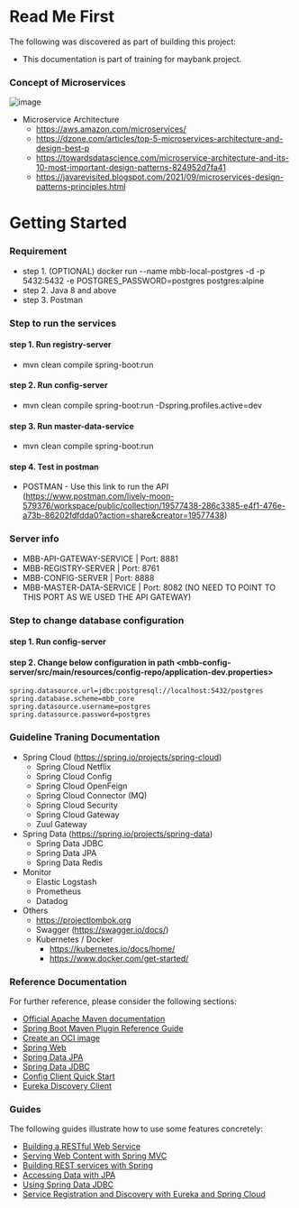 # Read Me First
The following was discovered as part of building this project:

* This documentation is part of training for maybank project.
### Concept of Microservices
![image](https://user-images.githubusercontent.com/29218702/183829515-ef156340-b5e6-4393-bfaf-c61ceb71cc2d.jpeg)

* Microservice Architecture
  * https://aws.amazon.com/microservices/
  * https://dzone.com/articles/top-5-microservices-architecture-and-design-best-p
  * https://towardsdatascience.com/microservice-architecture-and-its-10-most-important-design-patterns-824952d7fa41
  * https://javarevisited.blogspot.com/2021/09/microservices-design-patterns-principles.html

# Getting Started

### Requirement
* step 1. (OPTIONAL) docker run --name mbb-local-postgres -d -p 5432:5432 -e POSTGRES_PASSWORD=postgres postgres:alpine
* step 2. Java 8 and above
* step 3. Postman

### Step to run the services
#### step 1. Run registry-server
* mvn clean compile spring-boot:run

#### step 2. Run config-server
* mvn clean compile spring-boot:run -Dspring.profiles.active=dev

#### step 3. Run master-data-service
* mvn clean compile spring-boot:run

#### step 4. Test in postman
* POSTMAN - Use this link to run the API (https://www.postman.com/lively-moon-579376/workspace/public/collection/19577438-286c3385-e4f1-476e-a73b-86202fdfdda0?action=share&creator=19577438)

### Server info
* MBB-API-GATEWAY-SERVICE | Port: 8881
* MBB-REGISTRY-SERVER | Port: 8761
* MBB-CONFIG-SERVER | Port: 8888
* MBB-MASTER-DATA-SERVICE | Port: 8082 (NO NEED TO POINT TO THIS PORT AS WE USED THE API GATEWAY)



### Step to change database configuration
#### step 1. Run config-server
#### step 2. Change below configuration in path <mbb-config-server/src/main/resources/config-repo/application-dev.properties>
`spring.datasource.url=jdbc:postgresql://localhost:5432/postgres` <br>
`spring.database.scheme=mbb_core` <br>
`spring.datasource.username=postgres` <br>
`spring.datasource.password=postgres`


### Guideline Traning Documentation
* Spring Cloud (https://spring.io/projects/spring-cloud)
  * Spring Cloud Netflix
  * Spring Cloud Config
  * Spring Cloud OpenFeign
  * Spring Cloud Connector (MQ)
  * Spring Cloud Security
  * Spring Cloud Gateway
  * Zuul Gateway
* Spring Data (https://spring.io/projects/spring-data)
  * Spring Data JDBC
  * Spring Data JPA
  * Spring Data Redis
* Monitor
  * Elastic Logstash
  * Prometheus
  * Datadog
* Others
  * https://projectlombok.org
  * Swagger (https://swagger.io/docs/)
  * Kubernetes / Docker
    * https://kubernetes.io/docs/home/
    * https://www.docker.com/get-started/

 

### Reference Documentation
For further reference, please consider the following sections:

* [Official Apache Maven documentation](https://maven.apache.org/guides/index.html)
* [Spring Boot Maven Plugin Reference Guide](https://docs.spring.io/spring-boot/docs/2.7.2/maven-plugin/reference/html/)
* [Create an OCI image](https://docs.spring.io/spring-boot/docs/2.7.2/maven-plugin/reference/html/#build-image)
* [Spring Web](https://docs.spring.io/spring-boot/docs/2.7.2/reference/htmlsingle/#web)
* [Spring Data JPA](https://docs.spring.io/spring-boot/docs/2.7.2/reference/htmlsingle/#data.sql.jpa-and-spring-data)
* [Spring Data JDBC](https://docs.spring.io/spring-boot/docs/2.7.2/reference/htmlsingle/#data.sql.jdbc)
* [Config Client Quick Start](https://docs.spring.io/spring-cloud-config/docs/current/reference/html/#_client_side_usage)
* [Eureka Discovery Client](https://docs.spring.io/spring-cloud-netflix/docs/current/reference/html/#service-discovery-eureka-clients)

### Guides
The following guides illustrate how to use some features concretely:

* [Building a RESTful Web Service](https://spring.io/guides/gs/rest-service/)
* [Serving Web Content with Spring MVC](https://spring.io/guides/gs/serving-web-content/)
* [Building REST services with Spring](https://spring.io/guides/tutorials/rest/)
* [Accessing Data with JPA](https://spring.io/guides/gs/accessing-data-jpa/)
* [Using Spring Data JDBC](https://github.com/spring-projects/spring-data-examples/tree/master/jdbc/basics)
* [Service Registration and Discovery with Eureka and Spring Cloud](https://spring.io/guides/gs/service-registration-and-discovery/)

